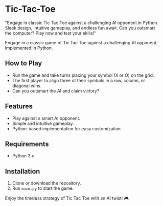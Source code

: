 # Tic-Tac-Toe
 "Engage in classic Tic Tac Toe against a challenging AI opponent in Python. Sleek design, intuitive gameplay, and endless fun await. Can you outsmart the computer? Play now and test your skills!"

Engage in a classic game of Tic Tac Toe against a challenging AI opponent, implemented in Python.

## How to Play
- Run the game and take turns placing your symbol (X or O) on the grid.
- The first player to align three of their symbols in a row, column, or diagonal wins.
- Can you outsmart the AI and claim victory?

## Features
- Play against a smart AI opponent.
- Simple and intuitive gameplay.
- Python-based implementation for easy customization.

## Requirements
- Python 3.x

## Installation
1. Clone or download the repository.
2. Run `main.py` to start the game.

Enjoy the timeless strategy of Tic Tac Toe with an AI twist! 🎮
